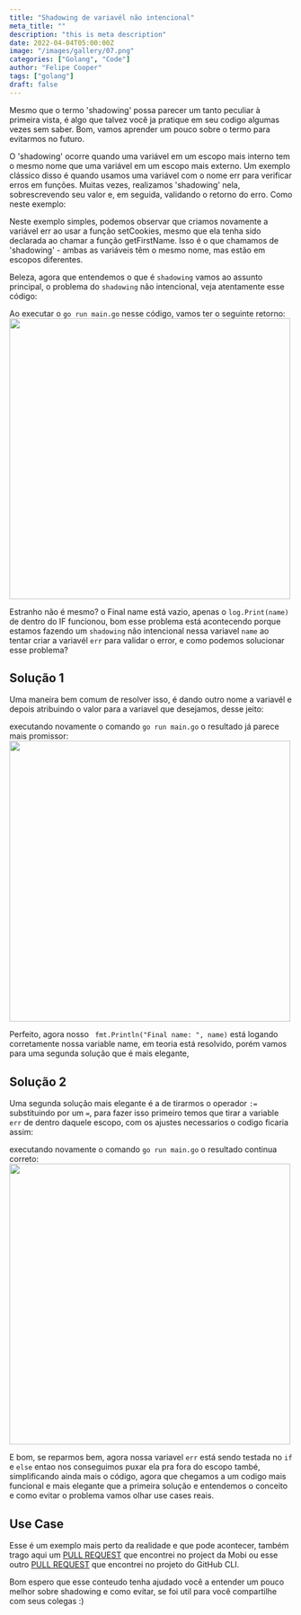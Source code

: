 ```yaml
---
title: "Shadowing de variavél não intencional"
meta_title: ""
description: "this is meta description"
date: 2022-04-04T05:00:00Z
image: "/images/gallery/07.png"
categories: ["Golang", "Code"]
author: "Felipe Cooper"
tags: ["golang"]
draft: false
---
```



Mesmo que o termo 'shadowing' possa parecer um tanto peculiar à primeira vista, é algo que talvez você ja pratique em seu codigo algumas vezes sem saber. Bom, vamos aprender um pouco sobre o termo para evitarmos no futuro.

O 'shadowing' ocorre quando uma variável em um escopo mais interno tem o mesmo nome que uma variável em um escopo mais externo. Um exemplo clássico disso é quando usamos uma variável com o nome err para verificar erros em funções. Muitas vezes, realizamos 'shadowing' nela, sobrescrevendo seu valor e, em seguida, validando o retorno do erro. Como neste exemplo:

<script src="https://gist.github.com/FelipeCooper/624351b41e76a5ac117b17b04186ca5e.js?file=shadowing-variable-example.go"></script>

Neste exemplo simples, podemos observar que criamos novamente a variável err ao usar a função setCookies, mesmo que ela tenha sido declarada ao chamar a função getFirstName. Isso é o que chamamos de 'shadowing' - ambas as variáveis têm o mesmo nome, mas estão em escopos diferentes.

Beleza, agora que entendemos o que é `shadowing` vamos ao assunto principal, o problema do `shadowing` não intencional, veja atentamente esse código:

<script src="https://gist.github.com/FelipeCooper/624351b41e76a5ac117b17b04186ca5e.js?file=shadowing-variable-problem.go"></script>

Ao executar o `go run main.go` nesse código, vamos ter o seguinte retorno:<br>
<img src="/images/gallery/shadowing-variable-01.png" width="500"/>

Estranho não é mesmo? o Final name está vazio, apenas o `log.Print(name)` de dentro do IF funcionou, bom esse problema está acontecendo porque estamos fazendo um `shadowing` não intencional nessa variavel `name` ao tentar criar a variavél `err` para validar o error, e como podemos solucionar esse problema?

## Solução 1

Uma maneira bem comum de resolver isso, é dando outro nome a variavél e depois atribuindo o valor para a variavel que desejamos, desse jeito:

<script src="https://gist.github.com/FelipeCooper/624351b41e76a5ac117b17b04186ca5e.js?file=shadowing-variable-first-solution.go"></script>

executando novamente o comando `go run main.go` o resultado já parece mais promissor:<br>
<img src="/images/gallery/shadowing-variable-02.png" width="500"/>

Perfeito, agora nosso `	fmt.Println("Final name: ", name)` está logando corretamente nossa variable name, em teoria está resolvido, porém vamos para uma segunda solução que é mais elegante,

## Solução 2

Uma segunda solução mais elegante é a de tirarmos o operador `:=` substituindo por um `=`, para fazer isso primeiro temos que tirar a variable `err` de dentro daquele escopo, com os ajustes necessarios o codigo ficaria assim:
<script src="https://gist.github.com/FelipeCooper/624351b41e76a5ac117b17b04186ca5e.js?file=shadowing-variable-second-solution.go"></script>

executando novamente o comando `go run main.go` o resultado continua correto: <br>
<img src="/images/gallery/shadowing-variable-02.png" width="500"/>

E bom, se reparmos bem, agora nossa variavel `err` está sendo testada no `if` e `else` entao nos conseguimos puxar ela pra fora do escopo també, simplificando ainda mais o código, agora que chegamos a um codigo mais funcional e mais elegante que a primeira solução e entendemos o conceito e como evitar o problema vamos olhar use cases reais.

## Use Case

<script src="https://gist.github.com/FelipeCooper/624351b41e76a5ac117b17b04186ca5e.js?file=shadowing-variable-use-case.go"></script>

Esse é um exemplo mais perto da realidade e que pode acontecer, também trago aqui um [PULL REQUEST](https://github.com/moby/moby/pull/3482) que encontrei no project da Mobi ou esse outro [PULL REQUEST](https://github.com/cli/cli/pull/1367/files) que encontrei no projeto do GitHub CLI.


Bom espero que esse conteudo tenha ajudado você a entender um pouco melhor sobre shadowing e como evitar, se foi util para você compartilhe com seus colegas :)